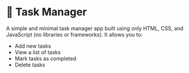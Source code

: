 # 📝 Task Manager

A simple and minimal task manager app built using only HTML, CSS, and JavaScript (no libraries or frameworks). It allows you to:

- Add new tasks
- View a list of tasks
- Mark tasks as completed
- Delete tasks
